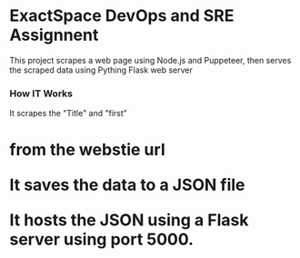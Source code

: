 # ExactSpace DevOps and SRE Assignnent

This project scrapes a web page using Node.js and Puppeteer, then serves the scraped data using Pything Flask web server

### How IT Works ###

It scrapes the "Title" and "first" <h1> from the webstie url

It saves the data to a JSON file

It hosts the JSON using a  Flask server using port 5000.
